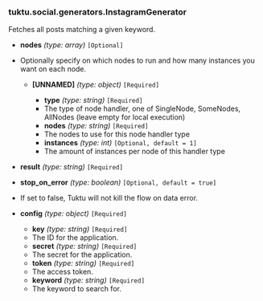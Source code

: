 ### tuktu.social.generators.InstagramGenerator
Fetches all posts matching a given keyword.

  * **nodes** *(type: array)* `[Optional]`
  - Optionally specify on which nodes to run and how many instances you want on each node.

    * **[UNNAMED]** *(type: object)* `[Required]`

      * **type** *(type: string)* `[Required]`
      - The type of node handler, one of SingleNode, SomeNodes, AllNodes (leave empty for local execution)

      * **nodes** *(type: string)* `[Required]`
      - The nodes to use for this node handler type

      * **instances** *(type: int)* `[Optional, default = 1]`
      - The amount of instances per node of this handler type

  * **result** *(type: string)* `[Required]`

  * **stop_on_error** *(type: boolean)* `[Optional, default = true]`
  - If set to false, Tuktu will not kill the flow on data error.

  * **config** *(type: object)* `[Required]`

    * **key** *(type: string)* `[Required]`
    - The ID for the application.

    * **secret** *(type: string)* `[Required]`
    - The secret for the application.

    * **token** *(type: string)* `[Required]`
    - The access token.

    * **keyword** *(type: string)* `[Required]`
    - The keyword to search for.

